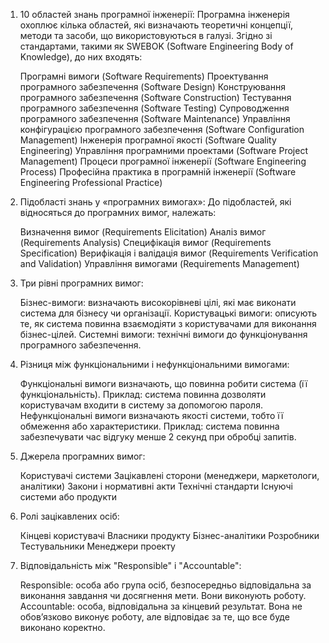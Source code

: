 1. 10 областей знань програмної інженерії: Програмна інженерія охоплює кілька областей, які визначають теоретичні концепції, методи та засоби, що використовуються в галузі. Згідно зі стандартами, такими як SWEBOK (Software Engineering Body of Knowledge), до них входять:

    Програмні вимоги (Software Requirements)
    Проектування програмного забезпечення (Software Design)
    Конструювання програмного забезпечення (Software Construction)
    Тестування програмного забезпечення (Software Testing)
    Супроводження програмного забезпечення (Software Maintenance)
    Управління конфігурацією програмного забезпечення (Software Configuration Management)
    Інженерія програмної якості (Software Quality Engineering)
    Управління програмними проектами (Software Project Management)
    Процеси програмної інженерії (Software Engineering Process)
    Професійна практика в програмній інженерії (Software Engineering Professional Practice)

2. Підобласті знань у «програмних вимогах»: До підобластей, які відносяться до програмних вимог, належать:

    Визначення вимог (Requirements Elicitation)
    Аналіз вимог (Requirements Analysis)
    Специфікація вимог (Requirements Specification)
    Верифікація і валідація вимог (Requirements Verification and Validation)
    Управління вимогами (Requirements Management)

3. Три рівні програмних вимог:

    Бізнес-вимоги: визначають високорівневі цілі, які має виконати система для бізнесу чи організації.
    Користувацькі вимоги: описують те, як система повинна взаємодіяти з користувачами для виконання бізнес-цілей.
    Системні вимоги: технічні вимоги до функціонування програмного забезпечення.

4. Різниця між функціональними і нефункціональними вимогами:

    Функціональні вимоги визначають, що повинна робити система (її функціональність). Приклад: система повинна дозволяти користувачам входити в систему за допомогою пароля.
    Нефункціональні вимоги визначають якості системи, тобто її обмеження або характеристики. Приклад: система повинна забезпечувати час відгуку менше 2 секунд при обробці запитів.

5. Джерела програмних вимог:

    Користувачі системи
    Зацікавлені сторони (менеджери, маркетологи, аналітики)
    Закони і нормативні акти
    Технічні стандарти
    Існуючі системи або продукти

6. Ролі зацікавлених осіб:

    Кінцеві користувачі
    Власники продукту
    Бізнес-аналітики
    Розробники
    Тестувальники
    Менеджери проекту

7. Відповідальність між "Responsible" і "Accountable":

    Responsible: особа або група осіб, безпосередньо відповідальна за виконання завдання чи досягнення мети. Вони виконують роботу.
    Accountable: особа, відповідальна за кінцевий результат. Вона не обов’язково виконує роботу, але відповідає за те, що все буде виконано коректно.
